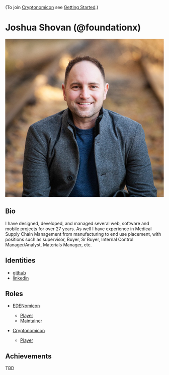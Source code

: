(To join [Cryptonomicon](https://cryptotechguru.github.io/Cryptonomicon/) see [Getting Started](Getting-Started.md).)

# Joshua Shovan (@foundationx)

![Image](https://github.com/foundationx/foundationx-space/blob/master/avatar.png)

## Bio

I have designed, developed, and managed several web, software and mobile projects for over 27 years. 
As well I have experience in Medical Supply Chain Management from manufacturing to end use placement, with positions such as supervisor, Buyer, Sr Buyer, Internal Control Manager/Analyst, Materials Manager, etc. 


## Identities
* [github](https://github.com/foundationx)
* [linkedin](https://www.linkedin.com/in/joshuashovan/)

## Roles
* [EDENomicon](https://cryptotechguru.github.io/Cryptonomicon/)
  * [Player](https://nomicon.edenprotocol.io/Roles/Player/)
  * [Maintainer](https://nomicon.edenprotocol.io/Roles/Maintainer/)

* [Cryptonomicon](https://nomicon.edenprotocol.io/)
  * [Player](https://cryptotechguru.github.io/Cryptonomicon/Roles/Player)
  
## Achievements
TBD
